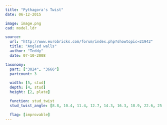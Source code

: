 ```yaml
---
title: "Pythagora's Twist"
date: 06-12-2015

image: image.png
cad: model.ldr

source:
  url: "http://www.eurobricks.com/forum/index.php?showtopic=21942"
  title: "Angled walls"
  author: "Teddy"
  date: 07-10-2008

taxonomy:
  part: ["3024", "3666"]
  partcount: 3

  width: [5, stud]
  depth: [4, stud]
  height: [2, plate]

  function: stud_twist
  stud_twist_angle: [8.8, 10.4, 11.4, 12.7, 14.3, 16.3, 18.9, 22.6, 25.1, 26.0, 28.1, 31.9, 33.4, 36.9, 41.1, 42.1, 43.6]

  flag: [improvable]
---
```

